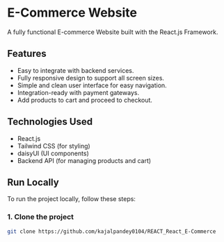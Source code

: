 # E-Commerce Website

A fully functional E-commerce Website built with the React.js Framework.


## Features

- Easy to integrate with backend services.
- Fully responsive design to support all screen sizes.
- Simple and clean user interface for easy navigation.
- Integration-ready with payment gateways.
- Add products to cart and proceed to checkout.

## Technologies Used

- React.js
- Tailwind CSS (for styling)
- daisyUI (UI components)
- Backend API (for managing products and cart)

## Run Locally

To run the project locally, follow these steps:

### 1. Clone the project

```bash
git clone https://github.com/kajalpandey0104/REACT_React_E-Commerce
